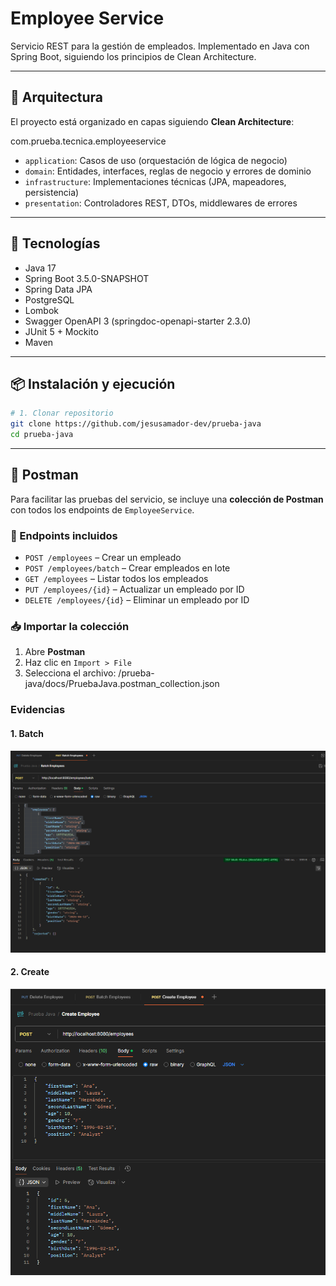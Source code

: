 # Employee Service

Servicio REST para la gestión de empleados. Implementado en Java con Spring Boot, siguiendo los principios de Clean Architecture.

---

## 🧱 Arquitectura

El proyecto está organizado en capas siguiendo **Clean Architecture**:

com.prueba.tecnica.employeeservice

- `application`: Casos de uso (orquestación de lógica de negocio)
- `domain`: Entidades, interfaces, reglas de negocio y errores de dominio
- `infrastructure`: Implementaciones técnicas (JPA, mapeadores, persistencia)
- `presentation`: Controladores REST, DTOs, middlewares de errores

---

## 🚀 Tecnologías

- Java 17
- Spring Boot 3.5.0-SNAPSHOT
- Spring Data JPA
- PostgreSQL
- Lombok
- Swagger OpenAPI 3 (springdoc-openapi-starter 2.3.0)
- JUnit 5 + Mockito
- Maven

---

## 📦 Instalación y ejecución

```bash
# 1. Clonar repositorio
git clone https://github.com/jesusamador-dev/prueba-java
cd prueba-java
```

---
## 📮 Postman

Para facilitar las pruebas del servicio, se incluye una **colección de Postman** con todos los endpoints de `EmployeeService`.

### 🧪 Endpoints incluidos

- `POST /employees` – Crear un empleado
- `POST /employees/batch` – Crear empleados en lote
- `GET /employees` – Listar todos los empleados
- `PUT /employees/{id}` – Actualizar un empleado por ID
- `DELETE /employees/{id}` – Eliminar un empleado por ID

### 📥 Importar la colección

1. Abre **Postman**
2. Haz clic en `Import > File`
3. Selecciona el archivo: /prueba-java/docs/PruebaJava.postman_collection.json

### Evidencias

#### 1. Batch
![Servicio batch](docs/batch.png)

#### 2. Create
![Servicio create](docs/create.png)
